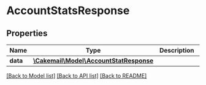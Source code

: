# AccountStatsResponse

## Properties
Name | Type | Description | Notes
------------ | ------------- | ------------- | -------------
**data** | [**\Cakemail\Model\AccountStatResponse**](AccountStatResponse.md) |  | 

[[Back to Model list]](../../README.md#documentation-for-models) [[Back to API list]](../../README.md#documentation-for-api-endpoints) [[Back to README]](../../README.md)

